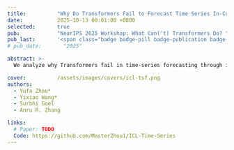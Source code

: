 ```yaml
---
title:          "Why Do Transformers Fail to Forecast Time Series In-Context?"
date:           2025-10-13 00:01:00 +0800
selected:       true
pub:            "NeurIPS 2025 Workshop: What Can('t) Transformers Do? "
pub_last:       '<span class="badge badge-pill badge-publication badge-success">Oral (3/68 ≈ 4.4%)</span>'
# pub_date:       "2025"

abstract: >-
  We analyze why Transformers fail in time-series forecasting through in-context learning theory, proving that, under AR($p$) data, linear self-attention cannot outperform classical linear predictors and suffers a strict $O(1/n)$ excess-risk gap, while chain-of-thought inference compounds errors exponentially—revealing fundamental representational limits of attention and offering principled insights.

cover:          /assets/images/covers/icl-tsf.png
authors:
  - Yufa Zhou*
  - Yixiao Wang*
  - Surbhi Goel
  - Anru R. Zhang

links:
  # Paper: TODO
  Code: https://github.com/MasterZhou1/ICL-Time-Series
---
```

